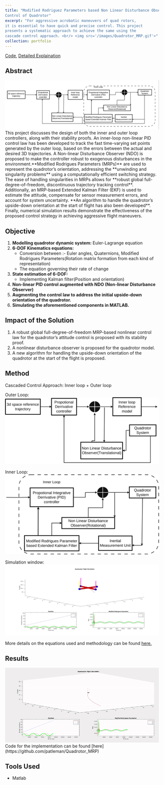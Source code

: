```yaml
---
title: "Modified Rodriguez Parameters based Non Linear Disturbance Observer
Control of Quadrotor"
excerpt: "For aggressive acrobatic maneuvers of quad rotors,
it is essential to have quick and precise control. This project
presents a systematic approach to achieve the same using the
cascade control approach. <br/> <img src='/images/Quadrotor_MRP.gif'>"
collection: portfolio
---
```

[Code](https://github.com/patleman/Quadrotor_MRP), [Detailed Explaination](https://patleman.github.io/files/droneupf.pdf)
## Abstract
 <img src='/images/MRP_Project_front.png'>
This project discusses the design of both the inner and outer loop controllers, along with their stability proofs. An inner-loop non-linear PID control law has been developed to track the fast time-varying set points generated by the outer loop, based on the errors between the actual and desired 3D trajectories. A Non-linear Disturbance Observer (NDO) is proposed to make the controller robust to exogenous disturbances in the environment.**Modified Rodrigues Parameters (MRPs)** are used to represent the quadrotor’s orientation, addressing the **unwinding and singularity problems** using a computationally efficient switching strategy. The ease of handling singularities in MRPs allows for **robust global full-degree-of-freedom, discontinuous trajectory tracking control**. Additionally, an MRP-based Extended Kalman Filter (EKF) is used to estimate the attitude, compensate for sensor measurement errors, and account for system uncertainty. **An algorithm to handle the quadrotor’s upside-down orientation at the start of flight has also been developed**. Finally, numerical simulation results demonstrate the effectiveness of the proposed control strategy in achieving aggressive flight maneuvers.

## Objective
1. **Modelling quadrotor dynamic system:** Euler-Lagrange equation
2. **6-DOF Kinematics equations:** 
   - Conversion between :- Euler angles, Quaternions, Modified Rodrigues Parameters(Rotation matrix formation from each kind of representation)
   - The equation governing their rate of change
3. **State estimation of 6-DOF:** 
   - Implementing Kalman filter(Position and orientation)
4. **Non-linear PID control augmented with NDO (Non-linear Disturbance Observer)**
5. **Augmenting the control law to address the initial upside-down orientation of the quadrotor.**
6. **Simulating the aforementioned components in MATLAB.**

## Impact of the Solution
1. A robust global full-degree-of-freedom MRP-based nonlinear control law for the quadrotor’s attitude control is proposed with its stability proof.
2. A nonlinear disturbance observer is proposed for the quadrotor model.
3. A new algorithm for handling the upside-down orientation of the quadrotor at the start of the flight is proposed.

## Method
Cascaded Control Approach: Inner loop + Outer loop

Outer Loop:
<img src='/images/MRP_Outer_loop.png'>

Inner Loop:
<img src='/images/MRP_Inner_loop.png'>

Simulation window:
<img src='/images/MRP_pic1.jpg'>

More details on the equations used and methodology can be found [here.](https://patleman.github.io/files/droneupf.pdf)

## Results
<img src='/images/Quadrotor_MRP.gif'>
Code for the implementation can be found  [here](https://github.com/patleman/Quadrotor_MRP)

## Tools Used
- Matlab



